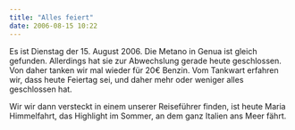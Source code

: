 ```yaml
---
title: "Alles feiert"
date: 2006-08-15 10:22
---
```

Es ist Dienstag der 15. August 2006. Die Metano in Genua ist gleich gefunden. Allerdings hat sie zur Abwechslung gerade heute geschlossen. Von daher tanken wir mal wieder für 20€ Benzin. Vom Tankwart erfahren wir, dass heute Feiertag sei, und daher mehr oder weniger alles geschlossen hat.

Wir wir dann versteckt in einem unserer Reiseführer finden, ist heute Maria Himmelfahrt, das Highlight im Sommer, an dem ganz Italien ans Meer fährt.